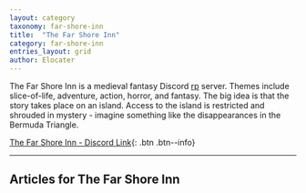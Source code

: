 ```yaml
---
layout: category
taxonomy: far-shore-inn
title:  "The Far Shore Inn"
category: far-shore-inn
entries_layout: grid
author: Elocater
---
```


The Far Shore Inn is a medieval fantasy Discord [rp](/seeds/Roleplay) server.
Themes include
slice-of-life, adventure, action, horror, and fantasy. The big idea is that
the story takes place on an island. Access to the island is restricted and
shrouded in mystery - imagine something like the disappearances in the Bermuda
Triangle.

[The Far Shore Inn - Discord Link](https://discord.gg/DEWBsbuSUY){: .btn .btn--info}

----

## Articles for The Far Shore Inn

